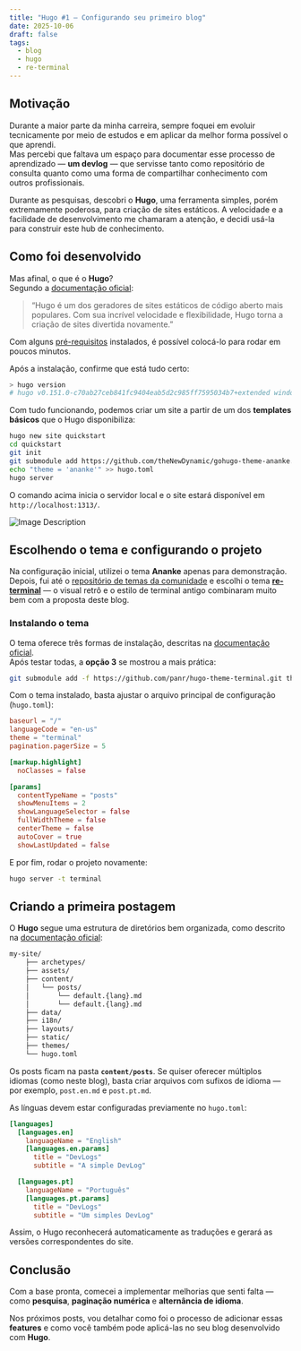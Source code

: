 ```yaml
---
title: "Hugo #1 — Configurando seu primeiro blog"
date: 2025-10-06
draft: false
tags:
  - blog
  - hugo
  - re-terminal
---
```


## Motivação

Durante a maior parte da minha carreira, sempre foquei em evoluir tecnicamente por meio de estudos e em aplicar da melhor forma possível o que aprendi.  
Mas percebi que faltava um espaço para documentar esse processo de aprendizado — **um devlog** — que servisse tanto como repositório de consulta quanto como uma forma de compartilhar conhecimento com outros profissionais.

Durante as pesquisas, descobri o **Hugo**, uma ferramenta simples, porém extremamente poderosa, para criação de sites estáticos. A velocidade e a facilidade de desenvolvimento me chamaram a atenção, e decidi usá-la para construir este hub de conhecimento.
## Como foi desenvolvido

Mas afinal, o que é o **Hugo**?  
Segundo a [documentação oficial](https://themes.gohugo.io/):

> “Hugo é um dos geradores de sites estáticos de código aberto mais populares. Com sua incrível velocidade e flexibilidade, Hugo torna a criação de sites divertida novamente.”

Com alguns [pré-requisitos](https://gohugo.io/getting-started/quick-start/#prerequisites) instalados, é possível colocá-lo para rodar em poucos minutos.

Após a instalação, confirme que está tudo certo:

```bash
> hugo version
# hugo v0.151.0-c70ab27ceb841fc9404eab5d2c985ff7595034b7+extended windows/amd64 BuildDate=2025-10-02T13:30:36Z VendorInfo=gohugoio
```

Com tudo funcionando, podemos criar um site a partir de um dos **templates básicos** que o Hugo disponibiliza:

```bash
hugo new site quickstart
cd quickstart
git init
git submodule add https://github.com/theNewDynamic/gohugo-theme-ananke.git themes/ananke
echo "theme = 'ananke'" >> hugo.toml
hugo server
```

O comando acima inicia o servidor local e o site estará disponível em `http://localhost:1313/`.

![Image Description](/devlogs/images/Pasted-image-20251006203921.png)

## Escolhendo o tema e configurando o projeto

Na configuração inicial, utilizei o tema **Ananke** apenas para demonstração.  
Depois, fui até o [repositório de temas da comunidade](https://themes.gohugo.io/tags/blog/) e escolhi o tema [**re-terminal**](https://github.com/panr/hugo-theme-terminal) — o visual retrô e o estilo de terminal antigo combinaram muito bem com a proposta deste blog.
### Instalando o tema

O tema oferece três formas de instalação, descritas na [documentação oficial](https://github.com/panr/hugo-theme-terminal?tab=readme-ov-file#how-to-start).  
Após testar todas, a **opção 3** se mostrou a mais prática:

```bash
git submodule add -f https://github.com/panr/hugo-theme-terminal.git themes/terminal
```

Com o tema instalado, basta ajustar o arquivo principal de configuração (`hugo.toml`):

```toml
baseurl = "/"
languageCode = "en-us"
theme = "terminal"
pagination.pagerSize = 5

[markup.highlight]
  noClasses = false

[params]
  contentTypeName = "posts"
  showMenuItems = 2
  showLanguageSelector = false
  fullWidthTheme = false
  centerTheme = false
  autoCover = true
  showLastUpdated = false
```

E por fim, rodar o projeto novamente:

```bash
hugo server -t terminal
```
## Criando a primeira postagem

O **Hugo** segue uma estrutura de diretórios bem organizada, como descrito na [documentação oficial](https://gohugo.io/getting-started/directory-structure/):

```txt
my-site/
	├── archetypes/
	├── assets/
	├── content/
	│   └── posts/
	│       └── default.{lang}.md
	│       └── default.{lang}.md
	├── data/
	├── i18n/
	├── layouts/
	├── static/
	├── themes/
	└── hugo.toml
```

Os posts ficam na pasta **`content/posts`**. Se quiser oferecer múltiplos idiomas (como neste blog), basta criar arquivos com sufixos de idioma — por exemplo, `post.en.md` e `post.pt.md`.  

As línguas devem estar configuradas previamente no `hugo.toml`:

```toml
[languages]
  [languages.en]
    languageName = "English"
    [languages.en.params]
      title = "DevLogs"
      subtitle = "A simple DevLog"

  [languages.pt]
    languageName = "Português"
    [languages.pt.params]
      title = "DevLogs"
      subtitle = "Um simples DevLog"
```

Assim, o Hugo reconhecerá automaticamente as traduções e gerará as versões correspondentes do site.
## Conclusão

Com a base pronta, comecei a implementar melhorias que senti falta — como **pesquisa**, **paginação numérica** e **alternância de idioma**.  

Nos próximos posts, vou detalhar como foi o processo de adicionar essas **features** e como você também pode aplicá-las no seu blog desenvolvido com **Hugo**.